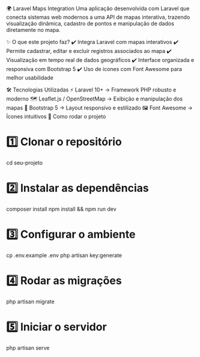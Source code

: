 🌍 Laravel Maps Integration
Uma aplicação desenvolvida com Laravel que conecta sistemas web modernos a uma API de mapas interativa, trazendo visualização dinâmica, cadastro de pontos e manipulação de dados diretamente no mapa.

✨ O que este projeto faz?
✔️ Integra Laravel com mapas interativos
✔️ Permite cadastrar, editar e excluir registros associados ao mapa
✔️ Visualização em tempo real de dados geográficos
✔️ Interface organizada e responsiva com Bootstrap 5
✔️ Uso de ícones com Font Awesome para melhor usabilidade

🛠️ Tecnologias Utilizadas
⚡ Laravel 10+ → Framework PHP robusto e moderno
🗺️ Leaflet.js / OpenStreetMap → Exibição e manipulação dos mapas
🎨 Bootstrap 5 → Layout responsivo e estilizado
🖼️ Font Awesome → Ícones intuitivos
🚀 Como rodar o projeto
# 1️⃣ Clonar o repositório
cd seu-projeto

# 2️⃣ Instalar as dependências
composer install
npm install && npm run dev

# 3️⃣ Configurar o ambiente
cp .env.example .env
php artisan key:generate

# 4️⃣ Rodar as migrações
php artisan migrate

# 5️⃣ Iniciar o servidor
php artisan serve
